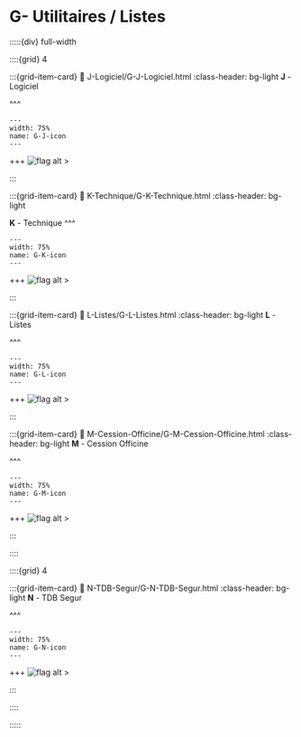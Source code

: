 # G- Utilitaires / Listes

:::::{div} full-width

::::{grid} 4

:::{grid-item-card}
:link: J-Logiciel/G-J-Logiciel.html
:class-header: bg-light
**J** - Logiciel

^^^

```{figure} Docs/G-J.png
---
width: 75%
name: G-J-icon
---

```


+++
![flag alt >](../../_static/Svg_icons/Under_construction.svg)




:::

:::{grid-item-card} 
:link: K-Technique/G-K-Technique.html
:class-header: bg-light

**K** - Technique
^^^

```{figure} Docs/G-K.png
---
width: 75%
name: G-K-icon
---

```


+++
![flag alt >](../../_static/Svg_icons/Under_construction.svg)




:::

:::{grid-item-card}
:link: L-Listes/G-L-Listes.html
:class-header: bg-light
**L** - Listes

^^^


```{figure} Docs/G-L.png
---
width: 75%
name: G-L-icon
---

```


+++
![flag alt >](../../_static/Svg_icons/Under_construction.svg)




:::

:::{grid-item-card}
:link: M-Cession-Officine/G-M-Cession-Officine.html
:class-header: bg-light
**M** - Cession Officine


^^^


```{figure} Docs/G-M.png
---
width: 75%
name: G-M-icon
---

```


+++
![flag alt >](../../_static/Svg_icons/Under_construction.svg)




:::

::::

::::{grid} 4

:::{grid-item-card}
:link: N-TDB-Segur/G-N-TDB-Segur.html
:class-header: bg-light
**N** - TDB Segur

^^^


```{figure} Docs/G-N.png
---
width: 75%
name: G-N-icon
---

```


+++
![flag alt >](../../_static/Svg_icons/Under_construction.svg)




:::

::::


:::::